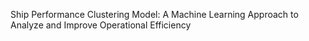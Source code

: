 Ship Performance Clustering Model: A Machine Learning Approach to Analyze and Improve Operational Efficiency

